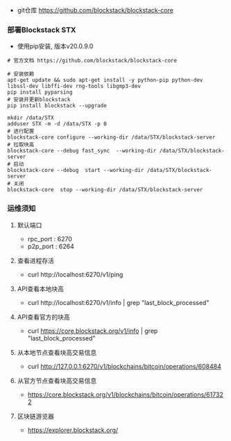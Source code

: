 - git仓库
https://github.com/blockstack/blockstack-core
### 部署Blockstack STX
- 使用pip安装, 版本v20.0.9.0
```shell
# 官方文档 https://github.com/blockstack/blockstack-core

# 安装依赖
apt-get update && sudo apt-get install -y python-pip python-dev libssl-dev libffi-dev rng-tools libgmp3-dev
pip install pyparsing
# 安装并更新blockstack
pip install blockstack --upgrade

mkdir /data/STX
adduser STX -m -d /data/STX -p 0
# 进行配置
blockstack-core configure --working-dir /data/STX/blockstack-server
# 拉取块高
blockstack-core --debug fast_sync  --working-dir /data/STX/blockstack-server
# 启动
blockstack-core --debug  start --working-dir /data/STX/blockstack-server
# 关闭
blockstack-core  stop --working-dir /data/STX/blockstack-server
```
### 运维须知
1. 默认端口  
    - rpc_port : 6270
    - p2p_port : 6264
2. 查看进程存活 
    - curl http://localhost:6270/v1/ping
3. API查看本地块高
    - curl http://localhost:6270/v1/info | grep "last_block_processed"
4. API查看官方的块高 
    - curl https://core.blockstack.org/v1/info  | grep "last_block_processed"

5. 从本地节点查看块高交易信息
   - curl http://127.0.0.1:6270/v1/blockchains/bitcoin/operations/608484
6. 从官方节点查看块高交易信息
    - https://core.blockstack.org/v1/blockchains/bitcoin/operations/617322
7. 区块链游览器
    - https://explorer.blockstack.org/